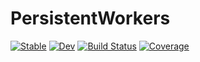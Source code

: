 # PersistentWorkers

[![Stable](https://img.shields.io/badge/docs-stable-blue.svg)](https://simeonschaub.github.io/PersistentWorkers.jl/stable/)
[![Dev](https://img.shields.io/badge/docs-dev-blue.svg)](https://simeonschaub.github.io/PersistentWorkers.jl/dev/)
[![Build Status](https://github.com/simeonschaub/PersistentWorkers.jl/actions/workflows/CI.yml/badge.svg?branch=main)](https://github.com/simeonschaub/PersistentWorkers.jl/actions/workflows/CI.yml?query=branch%3Amain)
[![Coverage](https://codecov.io/gh/simeonschaub/PersistentWorkers.jl/branch/main/graph/badge.svg)](https://codecov.io/gh/simeonschaub/PersistentWorkers.jl)
